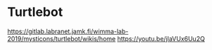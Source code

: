 # Turtlebot

https://gitlab.labranet.jamk.fi/wimma-lab-2019/mysticons/turtlebot/wikis/home
https://youtu.be/jlaVUx6Uu2Q